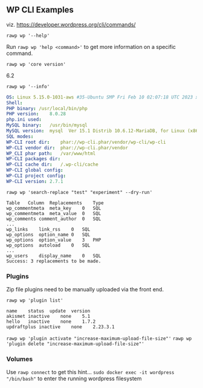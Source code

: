 ## WP CLI Examples
viz. https://developer.wordpress.org/cli/commands/

```rawp wp '--help'```

Run ```rawp wp 'help <command>'``` to get more information on a specific command.

```rawp wp 'core version'```

6.2

```rawp wp '--info'```

```yaml
OS:	Linux 5.15.0-1031-aws #35-Ubuntu SMP Fri Feb 10 02:07:18 UTC 2023 x86_64
Shell:	
PHP binary:	/usr/local/bin/php
PHP version:	8.0.28
php.ini used:	
MySQL binary:	/usr/bin/mysql
MySQL version:	mysql  Ver 15.1 Distrib 10.6.12-MariaDB, for Linux (x86_64) using readline 5.1
SQL modes:	
WP-CLI root dir:	phar://wp-cli.phar/vendor/wp-cli/wp-cli
WP-CLI vendor dir:	phar://wp-cli.phar/vendor
WP_CLI phar path:	/var/www/html
WP-CLI packages dir:	
WP-CLI cache dir:	/.wp-cli/cache
WP-CLI global config:	
WP-CLI project config:	
WP-CLI version:	2.7.1
```

```rawp wp 'search-replace "test" "experiment" --dry-run'```

```text
Table	Column	Replacements	Type
wp_commentmeta	meta_key	0	SQL
wp_commentmeta	meta_value	0	SQL
wp_comments	comment_author	0	SQL
...
wp_links	link_rss	0	SQL
wp_options	option_name	0	SQL
wp_options	option_value	3	PHP
wp_options	autoload	0	SQL
...
wp_users	display_name	0	SQL
Success: 3 replacements to be made.
```



### Plugins

Zip file plugins need to be manually uploaded via the front end.

```rawp wp 'plugin list'```

```text
name	status	update	version
akismet	inactive	none	5.1
hello	inactive	none	1.7.2
updraftplus	inactive	none	2.23.3.1
```
```rawp wp 'plugin activate "increase-maximum-upload-file-size"'```
```rawp wp 'plugin delete "increase-maximum-upload-file-size"'```

### Volumes

Use ```rawp connect``` to get this hint... ```sudo docker exec -it wordpress "/bin/bash"``` to enter the running wordpress filesystem